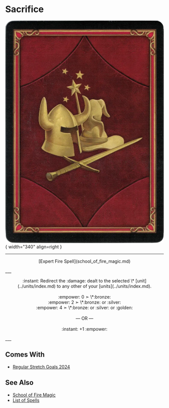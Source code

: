 # Sacrifice

![Sacrifice](../assets/player-deck-back.webp){ width="340" align=right }

___
<p style="text-align: center;" markdown>[Expert Fire Spell](school_of_fire_magic.md)</p>
___
<p style="text-align: center;" markdown>:instant: Redirect the :damage: dealt to the selected \* [unit](../units/index.md) to any other of your [units](../units/index.md).<br><br>:empower: 0 ➣ \*:bronze:<br>:empower: 2 ➣ \*:bronze: or :silver:<br>:empower: 4 ➣ \*:bronze: or :silver: or :golden:<br><br>— OR —<br><br>:instant: +1 :empower:</p>
___


## Comes With

- [Regular Stretch Goals 2024](../content/regular_stretch_goals.md)


## See Also

- [School of Fire Magic](school_of_fire_magic.md)
- [List of Spells](index.md)
